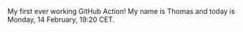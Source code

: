My first ever working GitHub Action!
My name is Thomas and today is Monday, 14 February, 19:20 CET. 
